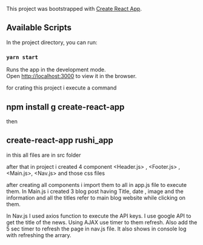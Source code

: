 This project was bootstrapped with [Create React App](https://github.com/facebook/create-react-app).

## Available Scripts

In the project directory, you can run:

### `yarn start`

Runs the app in the development mode.<br />
Open [http://localhost:3000](http://localhost:3000) to view it in the browser.


for crating this project i execute a command 
## npm install g create-react-app 

then 

## create-react-app rushi_app

in this all files are in src folder 

after that in project i created 4 component <Header.js> , <Footer.js> , <Main.js>, <Nav.js> and those css files

after creating all components i import them to all in app.js file to execute them.
In Main.js i created 3 blog post having Title, date , image and the information and all the titles refer to main blog website while clicking on them.

In Nav.js 
I used axios function to execute the API keys. 
I use google API to get the title of the news. 
Using AJAX use timer to them refresh.
Also add the 5 sec timer to refresh the page in nav.js file. 
It also shows in console log with refreshing the arrary.

